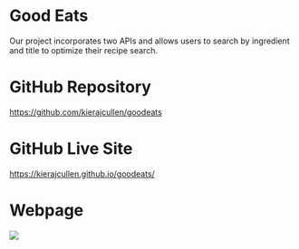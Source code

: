 # Good Eats
Our project incorporates two APIs and allows users to search by ingredient and title to optimize their recipe search.

# GitHub Repository
https://github.com/kierajcullen/goodeats

# GitHub Live Site
https://kierajcullen.github.io/goodeats/

# Webpage
![](img/goodeats.png)




